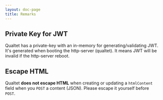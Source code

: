 ```yaml
---
layout: doc-page
title: Remarks
---
```


## Private Key for JWT

Qualtet has a private-key with an in-memory for generating/validating JWT. It's generated when booting the http-server (qualtet). It means JWT will be invalid if the http-server reboot.

## Escape HTML

Qualtet **does not escape HTML** when creating or updating a `htmlContent` field when you `POST` a content (JSON). Please escape it yourself before `POST`.
